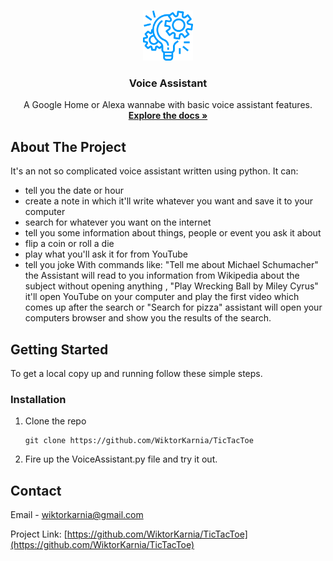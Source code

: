 



<!-- PROJECT LOGO -->
<br />
<p align="center">
  <a href="https://github.com/WiktorKarnia/VoiceAssistant">
    <img src="images/Icon.png" alt="Logo" width="80" height="80">
  </a>

  <h3 align="center">Voice Assistant</h3>

  <p align="center">
    A Google Home or Alexa wannabe with basic voice assistant features.
    <br />
    <a href="https://github.com/WiktorKarnia/VoiceAssistant"><strong>Explore the docs »</strong></a>
    <br />
  </p>
</p>

<!-- ABOUT THE PROJECT -->
## About The Project

It's an not so complicated voice assistant written using python. It can:
* tell you the date or hour
* create a note in which it'll write whatever you want and save it to your computer
* search for whatever you want on the internet
* tell you some information about things, people or event you ask it about  
* flip a coin or roll a die
* play what you'll ask it for from YouTube
* tell you joke
With commands like: "Tell me about Michael Schumacher" the Assistant will read to you information from Wikipedia about the subject without opening anything , "Play Wrecking Ball by Miley Cyrus" it'll open YouTube on your computer and play the first video which comes up after the search or "Search for pizza" assistant will open your computers browser and show you the results of the search.

## Getting Started

To get a local copy up and running follow these simple steps.

### Installation

1. Clone the repo
   ```
   git clone https://github.com/WiktorKarnia/TicTacToe

2. Fire up the VoiceAssistant.py file and try it out.


<!-- CONTACT -->
## Contact

Email - wiktorkarnia@gmail.com

Project Link: [https://github.com/WiktorKarnia/TicTacToe](https://github.com/WiktorKarnia/TicTacToe)





